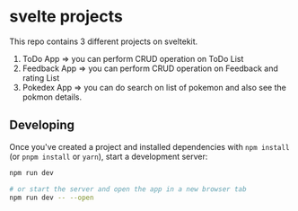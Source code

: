# svelte projects

This repo contains 3 different projects on sveltekit.
1. ToDo App => you can perform CRUD  operation on ToDo List
2. Feedback App => you can perform CRUD  operation on Feedback and rating List
3. Pokedex App => you can do search on list of pokemon and also see the pokmon details.


## Developing

Once you've created a project and installed dependencies with `npm install` (or `pnpm install` or `yarn`), start a development server:

```bash
npm run dev

# or start the server and open the app in a new browser tab
npm run dev -- --open
```

